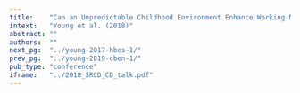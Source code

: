 ```yaml
---
title:    "Can an Unpredictable Childhood Environment Enhance Working Memory? Testing the Sensitized-Specialization Hypothesis."
intext:   "Young et al. (2018)"
abstract: ""
authors:  ""
next_pg:  "../young-2017-hbes-1/"
prev_pg:  "../young-2019-cben-1/"
pub_type: "conference"
iframe:   "../2018_SRCD_CD_talk.pdf"
---
```

